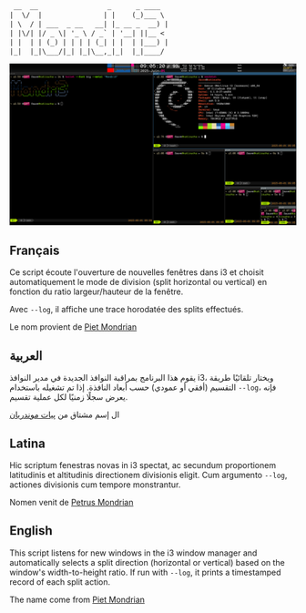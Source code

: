 
```
 __  __                 _      _ ____
|  \/  |               | |    (_)___ \
| \  / | ___  _ __   __| |_ __ _  __) |
| |\/| |/ _ \| '_ \ / _` | '__| ||__ <
| |  | | (_) | | | | (_| | |  | |___) |
|_|  |_|\___/|_| |_|\__,_|_|  |_|____/
```

<img src="./screenshot-mondri3.png" alt="Rendering" />


## Français
Ce script écoute l'ouverture de nouvelles fenêtres dans i3 et choisit automatiquement le mode de division (split horizontal ou vertical) en fonction du ratio largeur/hauteur de la fenêtre.

Avec `--log`, il affiche une trace horodatée des splits effectués.

Le nom provient de [Piet Mondrian](https://fr.wikipedia.org/wiki/Piet_Mondrian)

## العربية
يقوم هذا البرنامج بمراقبة النوافذ الجديدة في مدير النوافذ i3، ويختار تلقائيًا طريقة التقسيم (أفقي أو عمودي) حسب أبعاد النافذة.
إذا تم تشغيله باستخدام `--log`، فإنه يعرض سجلًا زمنيًا لكل عملية تقسيم.

ال إسم مشتاق من [پيات موندريان](https://ar.wikipedia.org/wiki/%D8%A8%D9%8A%D8%AA_%D9%85%D9%88%D9%86%D8%AF%D8%B1%D9%8A%D8%A7%D9%86)

## Latina
Hic scriptum fenestras novas in i3 spectat, ac secundum proportionem latitudinis et altitudinis directionem divisionis eligit.
Cum argumento `--log`, actiones divisionis cum tempore monstrantur.

Nomen venit de [Petrus Mondrian](https://la.wikipedia.org/wiki/Petrus_Mondrian)

## English
This script listens for new windows in the i3 window manager and automatically selects a split direction (horizontal or vertical) based on the window's width-to-height ratio.
If run with `--log`, it prints a timestamped record of each split action.

The name come from [Piet Mondrian](https://en.wikipedia.org/wiki/Piet_Mondrian)
